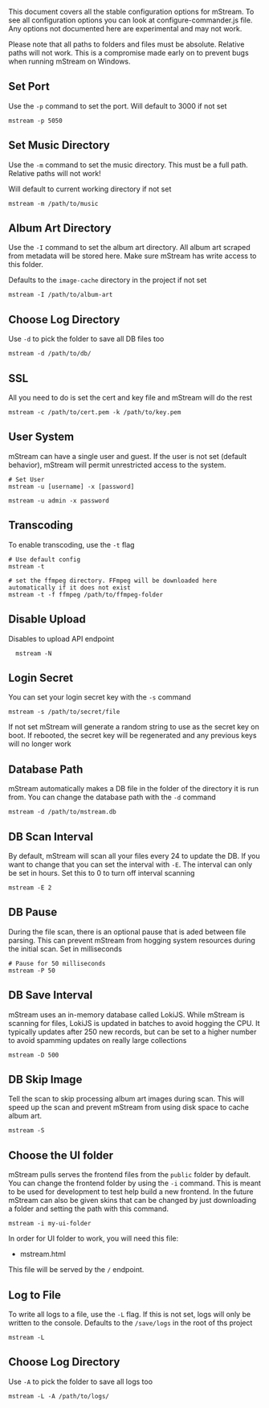 This document covers all the stable configuration options for mStream.  To see all configuration options you can look at configure-commander.js file.  Any options not documented here are experimental and may not work.

Please note that all paths to folders and files must be absolute.  Relative paths will not work.  This is a compromise made early on to prevent bugs when running mStream on Windows.

## Set Port
Use the `-p` command to set the port.  Will default to 3000 if not set

```shell
mstream -p 5050
```

## Set Music Directory
Use the `-m` command to set the music directory.  This must be a full path.  Relative paths will not work!

Will default to current working directory if not set

```shell
mstream -m /path/to/music
```

## Album Art Directory
Use the `-I` command to set the album art directory.  All album art scraped from metadata will be stored here.  Make sure mStream has write access to this folder.

Defaults to the `image-cache` directory in the project if not set

```shell
mstream -I /path/to/album-art
```

## Choose Log Directory
Use `-d` to pick the folder to save all DB files too

```
mstream -d /path/to/db/
```

## SSL
All you need to do is set the cert and key file and mStream will do the rest

```shell
mstream -c /path/to/cert.pem -k /path/to/key.pem
```

## User System
mStream can have a single user and guest.  If the user is not set (default behavior), mStream will permit unrestricted access to the system.

```shell
# Set User
mstream -u [username] -x [password]

mstream -u admin -x password
```

## Transcoding

To enable transcoding, use the `-t` flag

```shell
# Use default config
mstream -t

# set the ffmpeg directory. FFmpeg will be downloaded here automatically if it does not exist
mstream -t -f ffmpeg /path/to/ffmpeg-folder
```

## Disable Upload
Disables to upload API endpoint

```
  mstream -N
```

## Login Secret

You can set your login secret key  with the `-s` command
```
mstream -s /path/to/secret/file
```

If not set mStream will generate a random string to use as the secret key on boot.  If rebooted, the secret key will be regenerated and any previous keys will no longer work


## Database Path

mStream automatically makes a DB file in the folder of the directory it is run from.  You can change the database path with the `-d` command

```shell
mstream -d /path/to/mstream.db
```

## DB Scan Interval

By default, mStream will scan all your files every 24 to update the DB. If you want to change that you can set the interval with `-E`.  The interval can only be set in hours.  Set this to 0 to turn off interval scanning

```
mstream -E 2
```

## DB Pause

During the file scan, there is an optional pause that is aded between file parsing.   This can prevent mStream from hogging system resources during the initial scan.  Set in milliseconds

```shell
# Pause for 50 milliseconds
mstream -P 50
```

## DB Save Interval

mStream uses an in-memory database called LokiJS.  While mStream is scanning for files, LokiJS is updated in batches to avoid hogging the CPU.  It typically updates after 250 new records, but can be set to a higher number to avoid spamming updates on really large collections

```shell
mstream -D 500
```

## DB Skip Image

Tell the scan to skip processing album art images during scan.  This will speed up the scan and prevent mStream from using disk space to cache album art.

```shell
mstream -S
```

## Choose the UI folder

mStream pulls serves the frontend files from the `public` folder by default.  You can change the frontend folder by using the `-i` command.  This is meant to be used for development to test help build a new frontend.  In the future mStream can also be given skins that can be changed by just downloading a folder and setting the path with this command.

```
mstream -i my-ui-folder
```

In order for UI folder to work, you will need this file:

* mstream.html

This file will be served by the `/` endpoint.

## Log to File
To write all logs to a file, use the `-L` flag.  If this is not set, logs will only be written to the console.  Defaults to the `/save/logs` in the root of ths project

```
mstream -L
```

## Choose Log Directory
Use `-A` to pick the folder to save all logs too

```
mstream -L -A /path/to/logs/
```